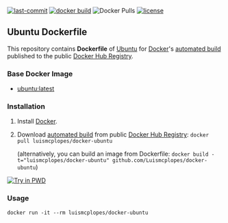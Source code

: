 [![last-commit](https://img.shields.io/github/last-commit/Luismcplopes/docker-ubuntu.svg?logo=github)](https://img.shields.io/github/last-commit/Luismcplopes/docker-ubuntu.svg?logo=github)
[![docker build](https://img.shields.io/docker/build/luismcplopes/docker-ubuntu.svg?logo=docker)](https://img.shields.io/docker/build/luismcplopes/docker-ubuntu.svg?logo=docker)
![Docker Pulls](https://img.shields.io/docker/pulls/luismcplopes/docker-ubuntu.svg?logo=docker)
[![license](https://img.shields.io/github/license/Luismcplopes/docker-ubuntu.svg?logo=github)](https://img.shields.io/github/license/Luismcplopes/docker-ubuntu.svg?logo=github)
## Ubuntu Dockerfile

This repository contains **Dockerfile** of [Ubuntu](http://www.ubuntu.com/) for [Docker](https://www.docker.com/)'s [automated build](https://hub.docker.com/_/ubuntu/) published to the public [Docker Hub Registry](https://hub.docker.com/r/luismcplopes/docker-ubuntu/).


### Base Docker Image

* [ubuntu:latest](https://hub.docker.com/r/library/ubuntu/)


### Installation

1. Install [Docker](https://docs.docker.com/install/).

2. Download [automated build](https://hub.docker.com/r/luismcplopes/docker-ubuntu/) from public [Docker Hub Registry](https://hub.docker.com/): `docker pull luismcplopes/docker-ubuntu`

   (alternatively, you can build an image from Dockerfile: `docker build -t="luismcplopes/docker-ubuntu" github.com/Luismcplopes/docker-ubuntu`)

[![Try in PWD](https://cdn.rawgit.com/play-with-docker/stacks/cff22438/assets/images/button.png)](http://play-with-docker.com)

### Usage

    docker run -it --rm luismcplopes/docker-ubuntu
